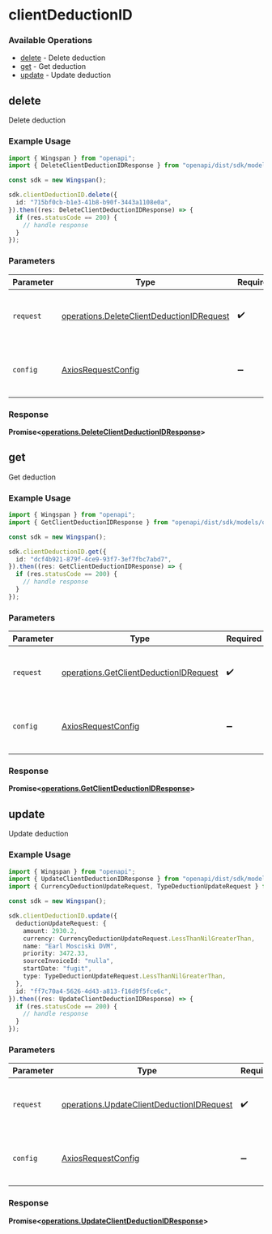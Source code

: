 # clientDeductionID

### Available Operations

* [delete](#delete) - Delete deduction
* [get](#get) - Get deduction
* [update](#update) - Update deduction

## delete

Delete deduction

### Example Usage

```typescript
import { Wingspan } from "openapi";
import { DeleteClientDeductionIDResponse } from "openapi/dist/sdk/models/operations";

const sdk = new Wingspan();

sdk.clientDeductionID.delete({
  id: "715bf0cb-b1e3-41b8-b90f-3443a1108e0a",
}).then((res: DeleteClientDeductionIDResponse) => {
  if (res.statusCode == 200) {
    // handle response
  }
});
```

### Parameters

| Parameter                                                                                              | Type                                                                                                   | Required                                                                                               | Description                                                                                            |
| ------------------------------------------------------------------------------------------------------ | ------------------------------------------------------------------------------------------------------ | ------------------------------------------------------------------------------------------------------ | ------------------------------------------------------------------------------------------------------ |
| `request`                                                                                              | [operations.DeleteClientDeductionIDRequest](../../models/operations/deleteclientdeductionidrequest.md) | :heavy_check_mark:                                                                                     | The request object to use for the request.                                                             |
| `config`                                                                                               | [AxiosRequestConfig](https://axios-http.com/docs/req_config)                                           | :heavy_minus_sign:                                                                                     | Available config options for making requests.                                                          |


### Response

**Promise<[operations.DeleteClientDeductionIDResponse](../../models/operations/deleteclientdeductionidresponse.md)>**


## get

Get deduction

### Example Usage

```typescript
import { Wingspan } from "openapi";
import { GetClientDeductionIDResponse } from "openapi/dist/sdk/models/operations";

const sdk = new Wingspan();

sdk.clientDeductionID.get({
  id: "dcf4b921-879f-4ce9-93f7-3ef7fbc7abd7",
}).then((res: GetClientDeductionIDResponse) => {
  if (res.statusCode == 200) {
    // handle response
  }
});
```

### Parameters

| Parameter                                                                                        | Type                                                                                             | Required                                                                                         | Description                                                                                      |
| ------------------------------------------------------------------------------------------------ | ------------------------------------------------------------------------------------------------ | ------------------------------------------------------------------------------------------------ | ------------------------------------------------------------------------------------------------ |
| `request`                                                                                        | [operations.GetClientDeductionIDRequest](../../models/operations/getclientdeductionidrequest.md) | :heavy_check_mark:                                                                               | The request object to use for the request.                                                       |
| `config`                                                                                         | [AxiosRequestConfig](https://axios-http.com/docs/req_config)                                     | :heavy_minus_sign:                                                                               | Available config options for making requests.                                                    |


### Response

**Promise<[operations.GetClientDeductionIDResponse](../../models/operations/getclientdeductionidresponse.md)>**


## update

Update deduction

### Example Usage

```typescript
import { Wingspan } from "openapi";
import { UpdateClientDeductionIDResponse } from "openapi/dist/sdk/models/operations";
import { CurrencyDeductionUpdateRequest, TypeDeductionUpdateRequest } from "openapi/dist/sdk/models/shared";

const sdk = new Wingspan();

sdk.clientDeductionID.update({
  deductionUpdateRequest: {
    amount: 2930.2,
    currency: CurrencyDeductionUpdateRequest.LessThanNilGreaterThan,
    name: "Earl Mosciski DVM",
    priority: 3472.33,
    sourceInvoiceId: "nulla",
    startDate: "fugit",
    type: TypeDeductionUpdateRequest.LessThanNilGreaterThan,
  },
  id: "ff7c70a4-5626-4d43-a813-f16d9f5fce6c",
}).then((res: UpdateClientDeductionIDResponse) => {
  if (res.statusCode == 200) {
    // handle response
  }
});
```

### Parameters

| Parameter                                                                                              | Type                                                                                                   | Required                                                                                               | Description                                                                                            |
| ------------------------------------------------------------------------------------------------------ | ------------------------------------------------------------------------------------------------------ | ------------------------------------------------------------------------------------------------------ | ------------------------------------------------------------------------------------------------------ |
| `request`                                                                                              | [operations.UpdateClientDeductionIDRequest](../../models/operations/updateclientdeductionidrequest.md) | :heavy_check_mark:                                                                                     | The request object to use for the request.                                                             |
| `config`                                                                                               | [AxiosRequestConfig](https://axios-http.com/docs/req_config)                                           | :heavy_minus_sign:                                                                                     | Available config options for making requests.                                                          |


### Response

**Promise<[operations.UpdateClientDeductionIDResponse](../../models/operations/updateclientdeductionidresponse.md)>**


